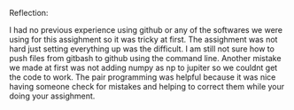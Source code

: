 Reflection: 

I had no previous experience using github or any of the softwares we were using for this assighment so it was tricky at first. The assighment was not hard just setting everything up was the difficult. I am still not sure how to push files from gitbash to github using the command line. Another mistake we made at first was not adding numpy as np to jupiter so we couldnt get the code to work. 
The pair programming was helpful because it was nice having someone check for mistakes and helping to correct them while your doing your assighment. 